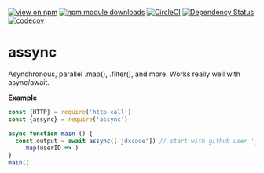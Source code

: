 [![view on npm](http://img.shields.io/npm/v/assync.svg)](https://www.npmjs.org/package/assync)
[![npm module downloads](http://img.shields.io/npm/dt/assync.svg)](https://www.npmjs.org/package/assync)
[![CircleCI](https://circleci.com/gh/jdxcode/assync.svg?style=svg)](https://circleci.com/gh/jdxcode/assync)
[![Dependency Status](https://david-dm.org/jdxcode/assync.svg)](https://david-dm.org/jdxcode/assync)
[![codecov](https://codecov.io/gh/jdxcode/assync/branch/master/graph/badge.svg)](https://codecov.io/gh/jdxcode/assync)

assync
======

Asynchronous, parallel .map(), .filter(), and more. Works really well with async/await.

**Example**

```js
const {HTTP} = require('http-call')
const {assync} = require('assync')

async function main () {
  const output = await assync(['jdxcode']) // start with github user 'jdxcode'
    .map(userID => )
}
main()
```
